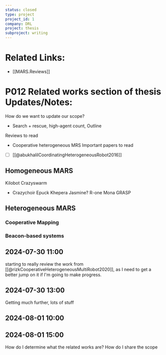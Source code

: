 ```yaml
---
status: closed
type: project
project_id: 1
company: DRL
project: thesis
subproject: writing
---
```

# Related Links:
- [[MARS.Reviews]]

# P012 Related works section of thesis Updates/Notes:
How do we want to update our scope?
- Search + rescue, high-agent count, 
Outline

Reviews to read
- Cooperative heterogeneous MRS
Important papers to read
- [ ] [[@abukhalilCoordinatingHeterogeneousRobot2016]]

## Homogeneous MARS
Kilobot
Crazyswarm
- Crazychoir
Epuck
Khepera
Jasmine?
R-one
Mona
GRASP

## Heterogeneous MARS
### Cooperative Mapping
### Beacon-based systems
## 2024-07-30 11:00
starting to really review the work from [[@rizkCooperativeHeterogeneousMultiRobot2020]], as I need to get a better jump on it if I'm going to make progress. 

## 2024-07-30 13:00
Getting much further, lots of stuff

## 2024-08-01 10:00
## 2024-08-01 15:00
How do I determine what the related works are?
How do I share the scope